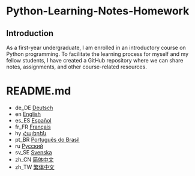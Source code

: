 # Python-Learning-Notes-Homework
## Introduction  
As a first-year undergraduate, I am enrolled in an introductory course on Python programming. To facilitate the learning process for myself and my fellow students, I have created a GitHub repository where we can share notes, assignments, and other course-related resources.
# README.md
- de_DE [Deutsch](readme/README.de_DE.md)
- en [English](README.md)
- es_ES [Español](readme/README.zh_CN)
- fr_FR [Français](readme/README.fr_FR.md)
- hy [Հայերեն](readme/README.hy.md)
- pt_BR [Português do Brasil](readme/README.pt_BR.md)
- ru [Русский](readme/README.ru.md)
- sv_SE [Svenska](readme/README.sv_SE.md)
- zh_CN [简体中文](readme/README.es_ES)
- zh_TW [繁体中文](readme/README.zh_TW.md)

